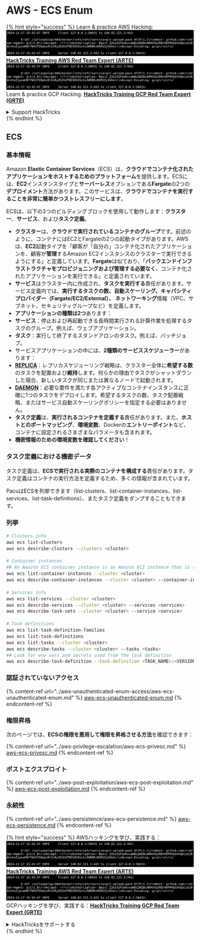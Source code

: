 # AWS - ECS Enum

{% hint style="success" %}
Learn & practice AWS Hacking:<img src="../../../.gitbook/assets/image (1).png" alt="" data-size="line">[**HackTricks Training AWS Red Team Expert (ARTE)**](https://training.hacktricks.xyz/courses/arte)<img src="../../../.gitbook/assets/image (1).png" alt="" data-size="line">\
Learn & practice GCP Hacking: <img src="../../../.gitbook/assets/image (2).png" alt="" data-size="line">[**HackTricks Training GCP Red Team Expert (GRTE)**<img src="../../../.gitbook/assets/image (2).png" alt="" data-size="line">](https://training.hacktricks.xyz/courses/grte)

<details>

<summary>Support HackTricks</summary>

* Check the [**subscription plans**](https://github.com/sponsors/carlospolop)!
* **Join the** 💬 [**Discord group**](https://discord.gg/hRep4RUj7f) or the [**telegram group**](https://t.me/peass) or **follow** us on **Twitter** 🐦 [**@hacktricks\_live**](https://twitter.com/hacktricks\_live)**.**
* **Share hacking tricks by submitting PRs to the** [**HackTricks**](https://github.com/carlospolop/hacktricks) and [**HackTricks Cloud**](https://github.com/carlospolop/hacktricks-cloud) github repos.

</details>
{% endhint %}

## ECS

### 基本情報

Amazon **Elastic Container Services**（ECS）は、**クラウドでコンテナ化されたアプリケーションをホストするためのプラットフォーム**を提供します。ECSには、**EC2**インスタンスタイプと**サーバーレス**オプションである**Fargate**の2つの**デプロイメント**方法があります。このサービスは、**クラウドでコンテナを実行することを非常に簡単かつストレスフリーにします**。

ECSは、以下の3つのビルディングブロックを使用して動作します：**クラスター**、**サービス**、および**タスク定義**。

* **クラスター**は、**クラウドで実行されているコンテナのグループ**です。前述のように、コンテナにはEC2とFargateの2つの起動タイプがあります。AWSは、**EC2**起動タイプを「顧客が「自分の」コンテナ化されたアプリケーションを、顧客が**管理**するAmazon EC2インスタンスのクラスターで実行できるようにする」と定義しています。**Fargate**は似ており、「**バックエンドインフラストラクチャをプロビジョニングおよび管理する必要なく**、コンテナ化されたアプリケーションを実行できる」と定義されています。
* **サービス**はクラスター内に作成され、**タスクを実行する**責任があります。サービス定義内では、**実行するタスクの数、自動スケーリング、キャパシティプロバイダー（Fargate/EC2/External）、** **ネットワーキング**情報（VPC、サブネット、セキュリティグループなど）を定義します。
* **アプリケーションの種類は2つ**あります：
* **サービス**：停止および再起動できる長時間実行される計算作業を処理するタスクのグループ。例えば、ウェブアプリケーション。
* **タスク**：実行して終了するスタンドアロンのタスク。例えば、バッチジョブ。
* サービスアプリケーションの中には、**2種類のサービススケジューラー**があります：
* [**REPLICA**](https://docs.aws.amazon.com/AmazonECS/latest/developerguide/ecs\_services.html)：レプリカスケジューリング戦略は、クラスター全体に**希望する数**のタスクを配置および**維持**します。何らかの理由でタスクがシャットダウンした場合、新しいタスクが同じまたは異なるノードで起動されます。
* [**DAEMON**](https://docs.aws.amazon.com/AmazonECS/latest/developerguide/ecs\_services.html)：必要な要件を満たす各アクティブなコンテナインスタンスに正確に1つのタスクをデプロイします。希望するタスクの数、タスク配置戦略、またはサービス自動スケーリングポリシーを指定する必要はありません。
* **タスク定義**は、**実行されるコンテナを定義する**責任があります。また、**ホストとのポートマッピング**、**環境変数**、Dockerの**エントリーポイント**など、コンテナに設定されるさまざまなパラメータも含まれます。
* **機密情報のための環境変数を確認してください**！

### タスク定義における機密データ

タスク定義は、**ECSで実行される実際のコンテナを構成する**責任があります。タスク定義はコンテナの実行方法を定義するため、多くの情報が含まれています。

PacuはECSを列挙できます（list-clusters、list-container-instances、list-services、list-task-definitions）、またタスク定義をダンプすることもできます。

### 列挙
```bash
# Clusters info
aws ecs list-clusters
aws ecs describe-clusters --clusters <cluster>

# Container instances
## An Amazon ECS container instance is an Amazon EC2 instance that is running the Amazon ECS container agent and has been registered into an Amazon ECS cluster.
aws ecs list-container-instances --cluster <cluster>
aws ecs describe-container-instances --cluster <cluster> --container-instances <container_instance_arn>

# Services info
aws ecs list-services --cluster <cluster>
aws ecs describe-services --cluster <cluster> --services <services>
aws ecs describe-task-sets --cluster <cluster> --service <service>

# Task definitions
aws ecs list-task-definition-families
aws ecs list-task-definitions
aws ecs list-tasks --cluster <cluster>
aws ecs describe-tasks --cluster <cluster> --tasks <tasks>
## Look for env vars and secrets used from the task definition
aws ecs describe-task-definition --task-definition <TASK_NAME>:<VERSION>
```
### 認証されていないアクセス

{% content-ref url="../aws-unauthenticated-enum-access/aws-ecs-unauthenticated-enum.md" %}
[aws-ecs-unauthenticated-enum.md](../aws-unauthenticated-enum-access/aws-ecs-unauthenticated-enum.md)
{% endcontent-ref %}

### 権限昇格

次のページでは、**ECSの権限を悪用して権限を昇格させる方法**を確認できます：

{% content-ref url="../aws-privilege-escalation/aws-ecs-privesc.md" %}
[aws-ecs-privesc.md](../aws-privilege-escalation/aws-ecs-privesc.md)
{% endcontent-ref %}

### ポストエクスプロイト

{% content-ref url="../aws-post-exploitation/aws-ecs-post-exploitation.md" %}
[aws-ecs-post-exploitation.md](../aws-post-exploitation/aws-ecs-post-exploitation.md)
{% endcontent-ref %}

### 永続性

{% content-ref url="../aws-persistence/aws-ecs-persistence.md" %}
[aws-ecs-persistence.md](../aws-persistence/aws-ecs-persistence.md)
{% endcontent-ref %}

{% hint style="success" %}
AWSハッキングを学び、実践する：<img src="../../../.gitbook/assets/image (1).png" alt="" data-size="line">[**HackTricks Training AWS Red Team Expert (ARTE)**](https://training.hacktricks.xyz/courses/arte)<img src="../../../.gitbook/assets/image (1).png" alt="" data-size="line">\
GCPハッキングを学び、実践する：<img src="../../../.gitbook/assets/image (2).png" alt="" data-size="line">[**HackTricks Training GCP Red Team Expert (GRTE)**<img src="../../../.gitbook/assets/image (2).png" alt="" data-size="line">](https://training.hacktricks.xyz/courses/grte)

<details>

<summary>HackTricksをサポートする</summary>

* [**サブスクリプションプラン**](https://github.com/sponsors/carlospolop)を確認してください！
* **💬 [**Discordグループ**](https://discord.gg/hRep4RUj7f)または[**Telegramグループ**](https://t.me/peass)に参加するか、**Twitter** 🐦 [**@hacktricks\_live**](https://twitter.com/hacktricks\_live)**をフォローしてください。**
* **ハッキングのトリックを共有するには、[**HackTricks**](https://github.com/carlospolop/hacktricks)および[**HackTricks Cloud**](https://github.com/carlospolop/hacktricks-cloud)のGitHubリポジトリにPRを提出してください。**

</details>
{% endhint %}
